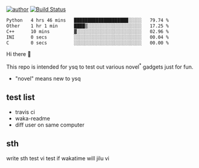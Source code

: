 [![author](https://img.shields.io/badge/author-ysq-green)](https://github.com/Yang-Shiqin)
[![Build Status](https://app.travis-ci.com/Yang-Shiqin/testall.svg?branch=main)](https://app.travis-ci.com/Yang-Shiqin/testall)

<!--START_SECTION:waka-->

```txt
Python   4 hrs 46 mins   ████████████████████░░░░░   79.74 %
Other    1 hr 1 min      ████▒░░░░░░░░░░░░░░░░░░░░   17.25 %
C++      10 mins         ▓░░░░░░░░░░░░░░░░░░░░░░░░   02.96 %
INI      0 secs          ░░░░░░░░░░░░░░░░░░░░░░░░░   00.04 %
C        0 secs          ░░░░░░░░░░░░░░░░░░░░░░░░░   00.00 %
```

<!--END_SECTION:waka-->

Hi there 👋

This repo is intended for ysq to test out various novel<sup>*</sup> gadgets just for fun.

- "novel" means new to ysq

## test list
- travis ci
- waka-readme
- diff user on same computer

## sth
write sth
test vi
test if wakatime will jilu vi

